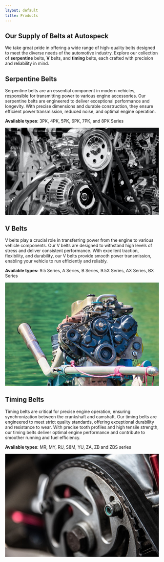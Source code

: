 ```yaml
---
layout: default
title: Products
---
```

<section class="bg-secondary-custom py-5">
  <div class="container">
    <div class="row">
      <div class="col-lg-10 offset-lg-1">
        <h1 class="pb-4">
          Our Supply of Belts at Autospeck
        </h1>
        <p class="fs-4">
          We take great pride in offering a wide range of high-quality belts designed to meet the diverse needs of the automotive industry. Explore our collection of <b>serpentine</b> belts, <b>V</b> belts, and <b>timing</b> belts, each crafted with precision and reliability in mind.
        </p>
      </div>
    </div>
    <div class="row py-5" id="serpentine-belts">
      <div class="col-lg-5 offset-lg-1 fs-5">
          <h2>
              Serpentine Belts
          </h2>
          <p>
              Serpentine belts are an essential component in modern vehicles, responsible for transmitting power to various engine accessories. Our serpentine belts are engineered to deliver exceptional performance and longevity. With precise dimensions and durable construction, they ensure efficient power transmission, reduced noise, and optimal engine operation.
          </p>
          <p>
              <b>Available types: </b>
              3PK, 4PK, 5PK, 6PK, 7PK, and 8PK Series
          </p>
      </div>
      <div class="col-12 col-lg-5">
          <img class="img-fluid" src="/assets/images/serpentine-belt-on-engine-big.jpg">
      </div>
    </div>
    <div class="row py-5" id="v-belts">
        <div class="col-lg-5 offset-lg-1 fs-5">
            <h2>
                V Belts
            </h2>
            <p>
                V belts play a crucial role in transferring power from the engine to various vehicle components. Our V belts are designed to withstand high levels of stress and deliver consistent performance. With excellent traction, flexibility, and durability, our V belts provide smooth power transmission, enabling your vehicle to run efficiently and reliably.
            </p>
            <p>
                <b>Available types:</b>
                9.5 Series, A Series, B Series, 9.5X Series, AX Series, BX Series
            </p>
        </div>
        <div class="col-12 col-lg-5">
            <img class="img-fluid" src="/assets/images/cogged-v-belt-on-engine.jpg">
        </div>
    </div>
    <div class="row py-5" id="timing-belts">
      <div class="col-lg-5 offset-lg-1 fs-5">
        <h2>
          Timing Belts
        </h2>
        <p>
          Timing belts are critical for precise engine operation, ensuring synchronization between the crankshaft and camshaft. Our timing belts are engineered to meet strict quality standards, offering exceptional durability and resistance to wear. With precise tooth profiles and high tensile strength, our timing belts deliver optimal engine performance and contribute to smoother running and fuel efficiency.
        </p>
        <p>
          <b>Available types:</b>
          MR, MY, RU, S8M, YU, ZA, ZB and ZBS series
        </p>
      </div>
      <div class="col-12 col-lg-5">
        <img class="img-fluid" src="/assets/images/timing-belt-closeup.jpg">
      </div>
    </div>
  </div>
</section>
